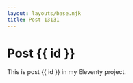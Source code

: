 ```yaml
---
layout: layouts/base.njk
title: Post 13131
---
```


# Post {{ id }}

This is post {{ id }} in my Eleventy project.
